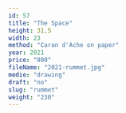 ```yaml
---
id: 57
title: "The Space"
height: 31,5
width: 23
method: "Caran d'Ache on paper"
year: 2021
price: "800"
fileName: "2021-rummet.jpg"
medie: "drawing"
draft: "no"
slug: "rummet"
weight: "230"
---
```

